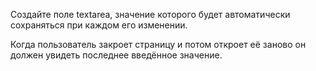 Создайте поле textarea, значение которого будет автоматически сохраняться при каждом его изменении.

Когда пользователь закроет страницу и потом откроет её заново он должен увидеть последнее введённое значение.
